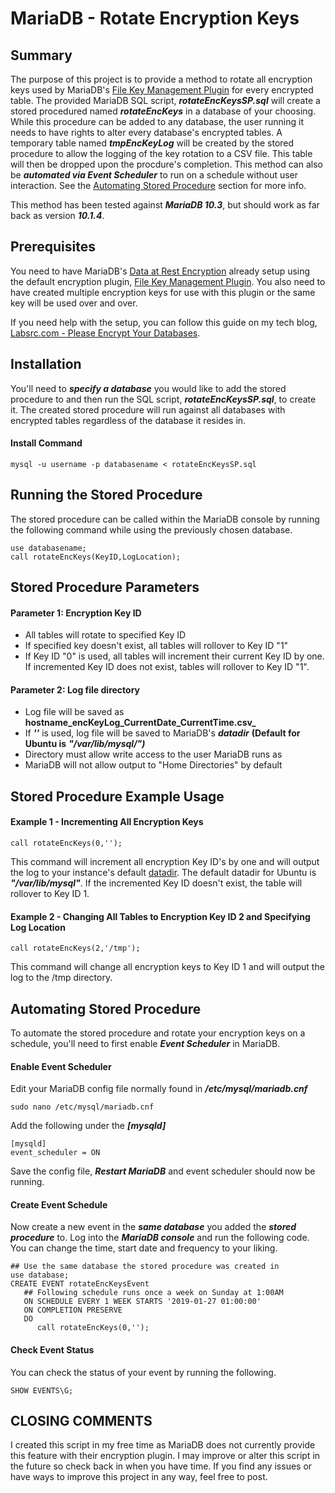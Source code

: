 # MariaDB - Rotate Encryption Keys

## Summary
The purpose of this project is to provide a method to rotate all encryption keys used by MariaDB's [File Key Management Plugin](https://mariadb.com/kb/en/library/file-key-management-encryption-plugin/) for every encrypted table.  The provided MariaDB SQL script, **_rotateEncKeysSP.sql_** will create a stored procedured named **_rotateEncKeys_** in a database of your choosing.  While this procedure can be added to any database, the user running it needs to have rights to alter every database's encrypted tables.  A temporary table named **_tmpEncKeyLog_** will be created by the stored procedure to allow the logging of the key rotation to a CSV file.  This table will then be dropped upon the procdure's completion.  This method can also be **_automated via Event Scheduler_** to run on a schedule without user interaction.  See the [Automating Stored Procedure](https://github.com/labsrc/MariaDB-Rotate-Encryption-Keys/blob/master/README.md#automating-stored-procedure) section for more info.

This method has been tested against **_MariaDB 10.3_**, but should work as far back as version **_10.1.4_**.

## Prerequisites
You need to have MariaDB's [Data at Rest Encryption](https://mariadb.com/kb/en/library/data-at-rest-encryption/) already setup using the default encryption plugin, [File Key Management Plugin](https://mariadb.com/kb/en/library/file-key-management-encryption-plugin/).  You also need to have created multiple encryption keys for use with this plugin or the same key will be used over and over.

If you need help with the setup, you can follow this guide on my tech blog, [Labsrc.com - Please Encrypt Your Databases](https://www.labsrc.com/please-encrypt-your-databases-mariadb/).


## Installation
You'll need to **_specify a database_** you would like to add the stored procedure to and then run the SQL script, **_rotateEncKeysSP.sql_**, to create it.  The created stored procedure will run against all databases with encrypted tables regardless of the database it resides in.
#### Install Command
```
mysql -u username -p databasename < rotateEncKeysSP.sql
```

## Running the Stored Procedure
The stored procedure can be called within the MariaDB console by running the following command while using the previously chosen database.
```
use databasename; 
call rotateEncKeys(KeyID,LogLocation);
```


## Stored Procedure Parameters
#### Parameter 1: Encryption Key ID
   - All tables will rotate to specified Key ID
   - If specified key doesn't exist, all tables will rollover to Key ID "1"
   - If Key ID "0" is used, all tables will increment their current Key ID by one. If incremented Key ID does not exist, tables will rollover to Key ID "1".
#### Parameter 2: Log file directory
   - Log file will be saved as **hostname_encKeyLog_CurrentDate_CurrentTime.csv_**
   - If **_''_** is used, log file will be saved to MariaDB's **_datadir_** __(Default for Ubuntu is__ **_"/var/lib/mysql/")_**
   - Directory must allow write access to the user MariaDB runs as
   - MariaDB will not allow output to "Home Directories" by default


## Stored Procedure Example Usage
#### Example 1 - Incrementing All Encryption Keys
```
call rotateEncKeys(0,'');
```
This command will increment all encryption Key ID's by one and will output the log to your instance's default [datadir](https://mariadb.com/kb/en/library/server-system-variables/#datadir).  The default datadir for Ubuntu is **_"/var/lib/mysql"_**.  If the incremented Key ID doesn't exist, the table will rollover to Key ID 1.

#### Example 2 - Changing All Tables to Encryption Key ID 2 and Specifying Log Location
```
call rotateEncKeys(2,'/tmp');
```
This command will change all encryption keys to Key ID 1 and will output the log to the /tmp directory.


## Automating Stored Procedure
To automate the stored procedure and rotate your encryption keys on a schedule, you'll need to first enable **_Event Scheduler_** in MariaDB.
#### Enable Event Scheduler
Edit your MariaDB config file normally found in **_/etc/mysql/mariadb.cnf_**
```
sudo nano /etc/mysql/mariadb.cnf
```
Add the following under the **_[mysqld]_**
```
[mysqld]
event_scheduler = ON
```
Save the config file, **_Restart MariaDB_** and event scheduler should now be running.

####  Create Event Schedule[](#create-event-schedule)
Now create a new event in the **_same database_** you added the **_stored procedure_** to.  Log into the **_MariaDB console_** and run the following code.  You can change the time, start date and frequency to your liking.
```
## Use the same database the stored procedure was created in
use database; 
CREATE EVENT rotateEncKeysEvent
   ## Following schedule runs once a week on Sunday at 1:00AM
   ON SCHEDULE EVERY 1 WEEK STARTS '2019-01-27 01:00:00'
   ON COMPLETION PRESERVE
   DO 
      call rotateEncKeys(0,'');
```
#### Check Event Status
You can check the status of your event by running the following.
```
SHOW EVENTS\G;
```

## CLOSING COMMENTS
I created this script in my free time as MariaDB does not currently provide this feature with their encryption plugin.  I may improve or alter this script in the future so check back in when you have time.  If you find any issues or have ways to improve this project in any way, feel free to post.
